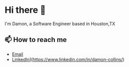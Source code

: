 # Hi there 👋

I'm Damon, a Software Engineer based in Houston,TX

## 📫 How to reach me
- [Email](mailto:damon.c.p.collins@gmail.com)
- [LinkedIn]([https://linkedin.com/in/your-profile)](https://www.linkedin.com/in/damon-collins/)
